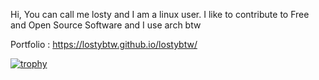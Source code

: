 Hi, You can call me losty and I am a linux user. I like to contribute to Free and Open Source Software and I use arch btw

Portfolio : https://lostybtw.github.io/lostybtw/

[![trophy](https://github-profile-trophy.vercel.app/?username=Nominprogramer&theme=onedark)](https://github.com/ryo-ma/github-profile-trophy)
